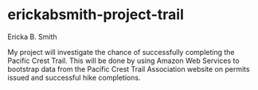 
# erickabsmith-project-trail

Ericka B. Smith

My project will investigate the chance of successfully completing the Pacific Crest Trail. This will be done by using Amazon Web Services to bootstrap data from the Pacific Crest Trail Association website on permits issued and successful hike completions. 
